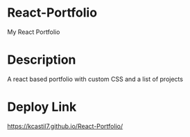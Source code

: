 # React-Portfolio
My React Portfolio
# Description
A react based portfolio with custom CSS and a list of projects
# Deploy Link
https://kcastil7.github.io/React-Portfolio/

